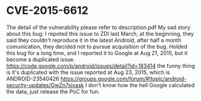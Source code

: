 # CVE-2015-6612
The detail of the vulnerability please refer to description.pdf 
My sad story about this bug:
I repoted this issue to ZDI last March, at the beginning, they said they couldn't reproduce it in the latest Android, after half a month comunication, they decided not to pursue acquisition of the bug.
Holded this bug for a long time, and I reported it to Google at Aug 21, 2015, but it become a duplicated issue. 
https://code.google.com/p/android/issues/detail?id=183414
the funny thing is it's duplicated with the issue reported at Aug 23, 2015, which is ANDROID-23540426 
https://groups.google.com/forum/#!topic/android-security-updates/GwZn7sixask
I don't know how the hell Google calculated the data, just release the PoC for fun.

